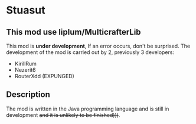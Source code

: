 # **Stuasut**
## **This mod use liplum/MulticrafterLib**
This mod is __under development__, If an error occurs, don't be surprised.
The development of the mod is carried out by 2, previously 3 developers:
- KirillRum
- Nezerit6
- RouterXdd (EXPUNGED)

## Description
The mod is written in the Java programming language and is still in development ~~and it is unlikely to be finished)))~~.
